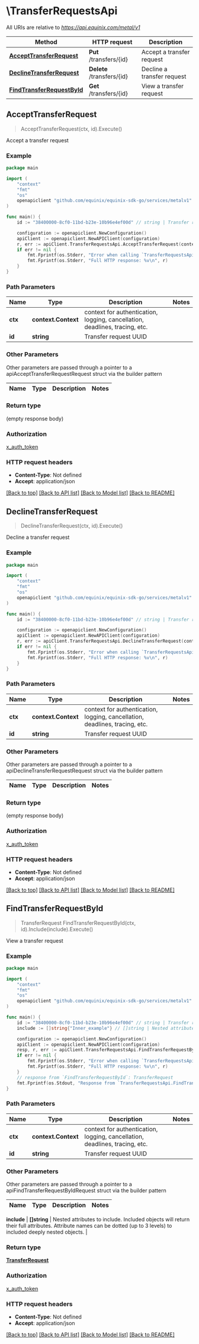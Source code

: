 # \TransferRequestsApi

All URIs are relative to *https://api.equinix.com/metal/v1*

Method | HTTP request | Description
------------- | ------------- | -------------
[**AcceptTransferRequest**](TransferRequestsApi.md#AcceptTransferRequest) | **Put** /transfers/{id} | Accept a transfer request
[**DeclineTransferRequest**](TransferRequestsApi.md#DeclineTransferRequest) | **Delete** /transfers/{id} | Decline a transfer request
[**FindTransferRequestById**](TransferRequestsApi.md#FindTransferRequestById) | **Get** /transfers/{id} | View a transfer request



## AcceptTransferRequest

> AcceptTransferRequest(ctx, id).Execute()

Accept a transfer request



### Example

```go
package main

import (
    "context"
    "fmt"
    "os"
    openapiclient "github.com/equinix/equinix-sdk-go/services/metalv1"
)

func main() {
    id := "38400000-8cf0-11bd-b23e-10b96e4ef00d" // string | Transfer request UUID

    configuration := openapiclient.NewConfiguration()
    apiClient := openapiclient.NewAPIClient(configuration)
    r, err := apiClient.TransferRequestsApi.AcceptTransferRequest(context.Background(), id).Execute()
    if err != nil {
        fmt.Fprintf(os.Stderr, "Error when calling `TransferRequestsApi.AcceptTransferRequest``: %v\n", err)
        fmt.Fprintf(os.Stderr, "Full HTTP response: %v\n", r)
    }
}
```

### Path Parameters


Name | Type | Description  | Notes
------------- | ------------- | ------------- | -------------
**ctx** | **context.Context** | context for authentication, logging, cancellation, deadlines, tracing, etc.
**id** | **string** | Transfer request UUID | 

### Other Parameters

Other parameters are passed through a pointer to a apiAcceptTransferRequestRequest struct via the builder pattern


Name | Type | Description  | Notes
------------- | ------------- | ------------- | -------------


### Return type

 (empty response body)

### Authorization

[x_auth_token](../README.md#x_auth_token)

### HTTP request headers

- **Content-Type**: Not defined
- **Accept**: application/json

[[Back to top]](#) [[Back to API list]](../README.md#documentation-for-api-endpoints)
[[Back to Model list]](../README.md#documentation-for-models)
[[Back to README]](../README.md)


## DeclineTransferRequest

> DeclineTransferRequest(ctx, id).Execute()

Decline a transfer request



### Example

```go
package main

import (
    "context"
    "fmt"
    "os"
    openapiclient "github.com/equinix/equinix-sdk-go/services/metalv1"
)

func main() {
    id := "38400000-8cf0-11bd-b23e-10b96e4ef00d" // string | Transfer request UUID

    configuration := openapiclient.NewConfiguration()
    apiClient := openapiclient.NewAPIClient(configuration)
    r, err := apiClient.TransferRequestsApi.DeclineTransferRequest(context.Background(), id).Execute()
    if err != nil {
        fmt.Fprintf(os.Stderr, "Error when calling `TransferRequestsApi.DeclineTransferRequest``: %v\n", err)
        fmt.Fprintf(os.Stderr, "Full HTTP response: %v\n", r)
    }
}
```

### Path Parameters


Name | Type | Description  | Notes
------------- | ------------- | ------------- | -------------
**ctx** | **context.Context** | context for authentication, logging, cancellation, deadlines, tracing, etc.
**id** | **string** | Transfer request UUID | 

### Other Parameters

Other parameters are passed through a pointer to a apiDeclineTransferRequestRequest struct via the builder pattern


Name | Type | Description  | Notes
------------- | ------------- | ------------- | -------------


### Return type

 (empty response body)

### Authorization

[x_auth_token](../README.md#x_auth_token)

### HTTP request headers

- **Content-Type**: Not defined
- **Accept**: application/json

[[Back to top]](#) [[Back to API list]](../README.md#documentation-for-api-endpoints)
[[Back to Model list]](../README.md#documentation-for-models)
[[Back to README]](../README.md)


## FindTransferRequestById

> TransferRequest FindTransferRequestById(ctx, id).Include(include).Execute()

View a transfer request



### Example

```go
package main

import (
    "context"
    "fmt"
    "os"
    openapiclient "github.com/equinix/equinix-sdk-go/services/metalv1"
)

func main() {
    id := "38400000-8cf0-11bd-b23e-10b96e4ef00d" // string | Transfer request UUID
    include := []string{"Inner_example"} // []string | Nested attributes to include. Included objects will return their full attributes. Attribute names can be dotted (up to 3 levels) to included deeply nested objects. (optional)

    configuration := openapiclient.NewConfiguration()
    apiClient := openapiclient.NewAPIClient(configuration)
    resp, r, err := apiClient.TransferRequestsApi.FindTransferRequestById(context.Background(), id).Include(include).Execute()
    if err != nil {
        fmt.Fprintf(os.Stderr, "Error when calling `TransferRequestsApi.FindTransferRequestById``: %v\n", err)
        fmt.Fprintf(os.Stderr, "Full HTTP response: %v\n", r)
    }
    // response from `FindTransferRequestById`: TransferRequest
    fmt.Fprintf(os.Stdout, "Response from `TransferRequestsApi.FindTransferRequestById`: %v\n", resp)
}
```

### Path Parameters


Name | Type | Description  | Notes
------------- | ------------- | ------------- | -------------
**ctx** | **context.Context** | context for authentication, logging, cancellation, deadlines, tracing, etc.
**id** | **string** | Transfer request UUID | 

### Other Parameters

Other parameters are passed through a pointer to a apiFindTransferRequestByIdRequest struct via the builder pattern


Name | Type | Description  | Notes
------------- | ------------- | ------------- | -------------

 **include** | **[]string** | Nested attributes to include. Included objects will return their full attributes. Attribute names can be dotted (up to 3 levels) to included deeply nested objects. | 

### Return type

[**TransferRequest**](TransferRequest.md)

### Authorization

[x_auth_token](../README.md#x_auth_token)

### HTTP request headers

- **Content-Type**: Not defined
- **Accept**: application/json

[[Back to top]](#) [[Back to API list]](../README.md#documentation-for-api-endpoints)
[[Back to Model list]](../README.md#documentation-for-models)
[[Back to README]](../README.md)

